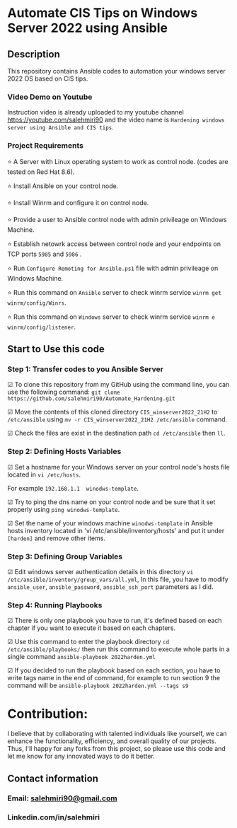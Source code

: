 # Automate CIS Tips on Windows Server 2022 using Ansible
## Description
This repository contains Ansible codes to automation your windows server 2022 OS based on CIS tips.

### Video Demo on Youtube
Instruction video is already uploaded to my youtube channel https://youtube.com/salehmiri90 and the video name is `Hardening windows server using Ansible and CIS tips`.

### Project Requirements
⭐ A Server with Linux operating system to work as control node. (codes are tested on Red Hat 8.6).

⭐ Install Ansible on your control node.

⭐ Install Winrm and configure it on control node.

⭐ Provide a user to Ansible control node with admin privileage on Windows Machine.

⭐ Establish netowrk access between control node and your endpoints on TCP ports `5985` and `5986` .

⭐ Run `Configure Remoting for Ansible.ps1` file with admin privileage on Windows Machine.

⭐ Run this command on `Ansible` server to check winrm service `winrm get winrm/config/Winrs`.

⭐ Run this command on `Windows` server to check winrm service `winrm e winrm/config/listener`.

## Start to Use this code
### Step 1: Transfer codes to you Ansible Server
&#9745; To clone this repository from my GitHub using the command line, you can use the following command:
`git clone https://github.com/salehmiri90/Automate_Hardening.git`

&#9745; Move the contents of this cloned directory `CIS_winserver2022_21H2` to `/etc/ansible` using `mv -r CIS_winserver2022_21H2 /etc/ansible` command.

&#9745; Check the files are exist in the destination path `cd /etc/ansible` then `ll`.

### Step 2: Defining Hosts Variables
&#9745; Set a hostname for your Windows server on your control node's hosts file located in `vi /etc/hosts`.

For example `192.168.1.1  winodws-template`.

&#9745; Try to ping the dns name on your control node and be sure that it set properly using `ping winodws-template`.

&#9745; Set the name of your windows machine `winodws-template` in Ansible hosts inventory located in 'vi /etc/ansible/inventory/hosts' and put it under `[harden]` and remove other items.

### Step 3: Defining Group Variables
&#9745; Edit windows server authentication details in this directory `vi /etc/ansible/inventory/group_vars/all.yml`, In this file, you have to modify `ansible_user`, `ansible_password`, `ansible_ssh_port` parameters as I did.

### Step 4: Running Playbooks 
&#9745; There is only one playbook you have to run, it's defined based on each chapter if you want to execute it based on each chapters.

&#9745; Use this command to enter the playbook directory `cd /etc/ansible/playbooks/` then run this command to execute whole parts in a single command `ansible-playbook 2022harden.yml`

&#9745; If you decided to run the playbook based on each section, you have to write tags name in the end of command, for example to run section 9 the command will be `ansible-playbook 2022harden.yml --tags s9`

# Contribution:
I believe that by collaborating with talented individuals like yourself, we can enhance the functionality, efficiency, and overall quality of our projects.
Thus, I'll happy for any forks from this project, so please use this code and let me know for any innovated ways to do it better.

## Contact information
### Email: salehmiri90@gmail.com
### Linkedin.com/in/salehmiri


